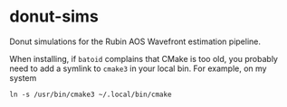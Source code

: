 # donut-sims

Donut simulations for the Rubin AOS Wavefront estimation pipeline.

When installing, if `batoid` complains that CMake is too old, you probably need to add a symlink to `cmake3` in your local bin.
For example, on my system

```shell
ln -s /usr/bin/cmake3 ~/.local/bin/cmake
```
